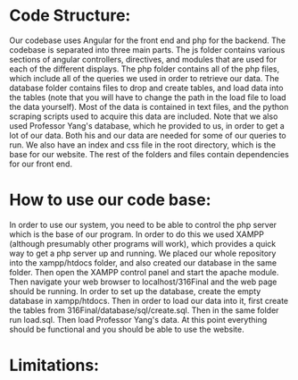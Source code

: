 # Code Structure: 

Our codebase uses Angular for the front end and php for the backend. The codebase is separated into three main parts. 
The js folder contains various sections of angular controllers, directives, and modules that are used for each of the different displays.
The php folder contains all of the php files, which include all of the queries we used in order to retrieve our data.
The database folder contains files to drop and create tables, and load data into the tables (note that you will have to change the path in the load file to load the data yourself). Most of the data is contained in text files, and the python scraping scripts used to acquire this data are included.
Note that we also used Professor Yang's database, which he provided to us, in order to get a lot of our data. Both his and our data are needed for some of our queries to run.
We also have an index and css file in the root directory, which is the base for our website.
The rest of the folders and files contain dependencies for our front end.

# How to use our code base:

In order to use our system, you need to be able to control the php server which is the base of our program. In order to do this we used XAMPP (although presumably other programs will work), which provides a quick way to get a php server up and running. We placed our whole repository into the xampp/htdocs folder, and also created our database in the same folder. Then open the XAMPP control panel and start the apache module. Then navigate your web browser to localhost/316Final and the web page should be running.
In order to set up the database, create the empty database in xampp/htdocs. Then in order to load our data into it, first create the tables from 316Final/database/sql/create.sql. Then in the same folder run load.sql. Then load Professor Yang's data. At this point everything should be functional and you should be able to use the website.

# Limitations:

